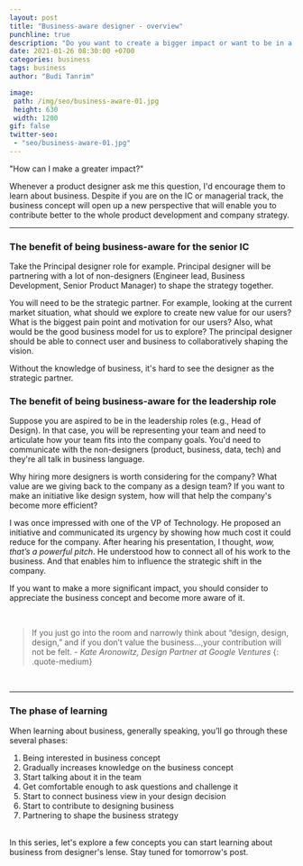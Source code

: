 ```yaml
---
layout: post
title: "Business-aware designer - overview"
punchline: true
description: "Do you want to create a bigger impact or want to be in a leadership role or be more strategic?"
date: 2021-01-26 08:30:00 +0700
categories: business
tags: business
author: "Budi Tanrim"

image:
 path: /img/seo/business-aware-01.jpg
 height: 630
 width: 1200
gif: false
twitter-seo: 
 - "seo/business-aware-01.jpg"
---
```


"How can I make a greater impact?"

Whenever a product designer ask me this question, I'd encourage them to learn about business. Despite if you are on the IC or managerial track, the business concept will open up a new perspective that will enable you to contribute better to the whole product development and company strategy.

---

### The benefit of being business-aware for the senior IC

Take the Principal designer role for example. Principal designer will be partnering with a lot of non-designers (Engineer lead, Business Development, Senior Product Manager) to shape the strategy together. 

You will need to be the strategic partner. For example, looking at the current market situation, what should we explore to create new value for our users? What is the biggest pain point and motivation for our users? Also, what would be the good business model for us to explore? The principal designer should be able to connect user and business to collaboratively shaping the vision.

Without the knowledge of business, it's hard to see the designer as the strategic partner.

### The benefit of being business-aware for the leadership role

Suppose you are aspired to be in the leadership roles (e.g., Head of Design). In that case, you will be representing your team and need to articulate how your team fits into the company goals. You'd need to communicate with the non-designers (product, business, data, tech) and they're all talk in business language.

Why hiring more designers is worth considering for the company? What value are we giving back to the company as a design team? If you want to make an initiative like design system, how will that help the company's become more efficient?

I was once impressed with one of the VP of Technology. He proposed an initiative and communicated its urgency by showing how much cost it could reduce for the company. After hearing his presentation, I thought, *wow, that’s a powerful pitch*. He understood how to connect all of his work to the business. And that enables him to influence the strategic shift in the company.

If you want to make a more significant impact, you should consider to appreciate the business concept and become more aware of it.

<br>

> If you just go into the room and narrowly think about “design, design, design,” and if you don’t value the business...,your contribution will not be felt.
> <cite> - Kate Aronowitz, Design Partner at Google Ventures </cite>
{: .quote-medium}

<br>

---

### The phase of learning

When learning about business, generally speaking, you’ll go through these several phases:

1. Being interested in business concept
2. Gradually increases knowledge on the business concept
3. Start talking about it in the team
4. Get comfortable enough to ask questions and challenge it
5. Start to connect business view in your design decision
6. Start to contribute to designing business
7. Partnering to shape the business strategy

<br>
In this series, let's explore a few concepts you can start learning about business from designer's lense. Stay tuned for tomorrow's post.


